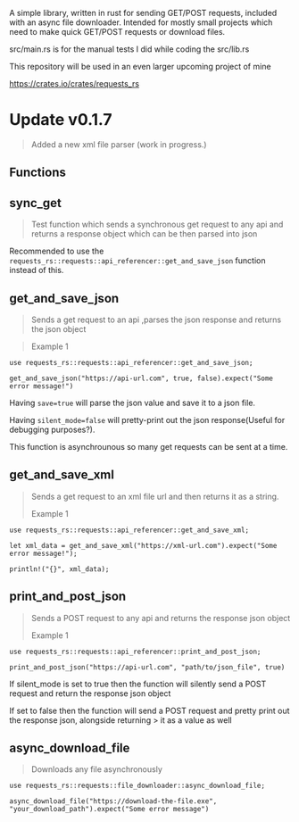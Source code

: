 A simple library, written in rust for sending GET/POST requests, included with an async file downloader. Intended for mostly small projects which need to make quick GET/POST requests or download files.

src/main.rs is for the manual tests I did while coding the src/lib.rs

This repository will be used in an even larger upcoming project of mine

https://crates.io/crates/requests_rs

# Update v0.1.7 
>
> Added a new xml file parser (work in progress.)


## Functions 

## sync_get
>
> Test function which sends a synchronous get request to any api and returns a response object which can be then parsed into json
>
 Recommended to use the ```requests_rs::requests::api_referencer::get_and_save_json``` function instead of this.

## get_and_save_json
>
> Sends a get request to an api ,parses the json response and returns the json object

> Example 1

```
use requests_rs::requests::api_referencer::get_and_save_json;

get_and_save_json("https://api-url.com", true, false).expect("Some error message!")
```

Having ```save=true``` will parse the json value and save it to a json file. 

Having ```silent_mode=false``` will pretty-print out the json response(Useful for debugging purposes?).

This function is asynchrounous so many get requests can be sent at a time.

## get_and_save_xml
>
> Sends a get request to an xml file url and then returns it as a string.
>
> Example 1

```
use requests_rs::requests::api_referencer::get_and_save_xml;

let xml_data = get_and_save_xml("https://xml-url.com").expect("Some error message!");

println!("{}", xml_data);
```



## print_and_post_json
>
> Sends a POST request to any api and returns the response json object
>
> Example 1

```
use requests_rs::requests::api_referencer::print_and_post_json;

print_and_post_json("https://api-url.com", "path/to/json_file", true)
```

If silent_mode is set to true then the function will silently send a POST request and return the response json object

If set to false then the function will send a POST request and pretty print out the response json, alongside returning > it as a value as well


## async_download_file 
>
> Downloads any file asynchronously

```
use requests_rs::requests::file_downloader::async_download_file;

async_download_file("https://download-the-file.exe", "your_download_path").expect("Some error message")
```
